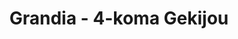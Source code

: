 --- 
title: "Grandia - 4-koma Gekijou"
publishdate: "2019-9-11T16:48:46+02:00"
src: "https://365manga.net/manga/grandia-4-koma-gekijou"
image: "https://data.365manga.net/images/thumbnails/1922-grandia-4-koma-gekijou.jpg"
description: "A collection of 4-koma manga strips based on the Grandia video game series by GameArts."
---